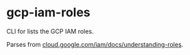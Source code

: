 # gcp-iam-roles

CLI for lists the GCP IAM roles.

Parses from [cloud.google.com/iam/docs/understanding-roles](https://cloud.google.com/iam/docs/understanding-roles).
